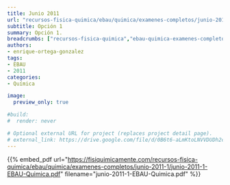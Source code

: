 ```yaml
---
title: Junio 2011
url: "recursos-fisica-quimica/ebau/quimica/examenes-completos/junio-2011-1"
subtitle: Opción 1
summary: Opción 1.
breadcrumbs: ["recursos-fisica-quimica","ebau-quimica-examenes-completos"]
authors:
- enrique-ortega-gonzalez
tags:
- EBAU
- 2011
categories:
- Química

image:
  preview_only: true

#build:
#  render: never

# Optional external URL for project (replaces project detail page).
# external_link: https://drive.google.com/file/d/0B6t6-aLmKtoLNVVDUDh2c21IWEk/view
---
```


{{% embed_pdf url="https://fisiquimicamente.com/recursos-fisica-quimica/ebau/quimica/examenes-completos/junio-2011-1/junio-2011-1-EBAU-Quimica.pdf" filename="junio-2011-1-EBAU-Quimica.pdf" %}}